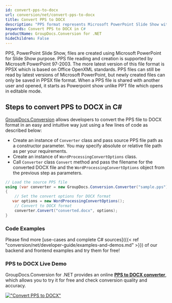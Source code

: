 ```yaml
---
id: convert-pps-to-docx
url: conversion/net/convert-pps-to-docx
title: Convert PPS to DOCX
description: "PPS format represents Microsoft PowerPoint Slide Show with .pps extension. Learn how to convert PPS to DOCX file programmatically in C# language using GroupDocs.Conversion for .NET library."
keywords: Convert PPS to DOCX in C#
productName: GroupDocs.Conversion for .NET
hideChildren: False
---
```


PPS, PowerPoint Slide Show, files are created using Microsoft PowerPoint for Slide Show purpose. PPS file reading and creation is supported by Microsoft PowerPoint 97-2003. The more latest version of this file format is PPSX which is based on Office OpenXML standards. PPS files can still be read by latest versions of Microsoft PowerPoint, but newly created files can only be saved in PPSX file format. When a PPS file is shared with another user and opened, it starts as Powerpoint show unlike PPT file which opens in editable mode. 

## Steps to convert PPS to DOCX in C#

[GroupDocs.Conversion](https://products.groupdocs.com/conversion/net) allows developers to convert the PPS file to DOCX format in an easy and intuitive way just using a few lines of code as described below:

* Create an instance of `Converter` class and pass source PPS file path as a constructor parameter. You may specify absolute or relative file path as per your requirements. 
* Create an instance of `WordProcessingConvertOptions` class.
* Call `Converter` class `Convert` method and pass the filename for the converted DOCX file and the `WordProcessingConvertOptions` object from the previous step as parameters.

```csharp
// Load the source PPS file
using (var converter = new GroupDocs.Conversion.Converter("sample.pps"))
{
    // Set the convert options for DOCX format
   var options = new WordProcessingConvertOptions();
    // Convert to DOCX format
    converter.Convert("converted.docx", options);
}
```

### Code Examples

Please find more [use-cases and complete C# sources]({{< ref "conversion/net/developer-guide/examples-and-demos.md" >}}) of our backend and frontend examples and try them for free!

### PPS to DOCX Live Demo

GroupDocs.Conversion for .NET provides an online [**PPS to DOCX converter**](https://products.groupdocs.app/conversion/pps-to-docx), which allows you to try it for free and check conversion quality and accuracy.

[!["Convert PPS to DOCX"](conversion/net/images/convert-to-docx/convert-pps-to-docx.png)](https://products.groupdocs.app/conversion/pps-to-docx)